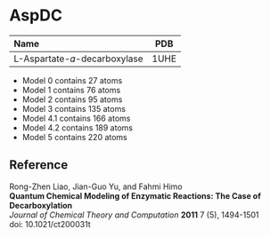 AspDC
=====

| Name                        | PDB  |
| :--------------------------- | ---- |
| L-Aspartate-𝛼-decarboxylase | 1UHE |


- Model 0 contains 27 atoms
- Model 1 contains 76 atoms
- Model 2 contains 95 atoms
- Model 3 contains 135 atoms
- Model 4.1 contains 166 atoms
- Model 4.2 contains 189 atoms
- Model 5 contains 220 atoms

Reference
----------
Rong-Zhen Liao, Jian-Guo Yu, and Fahmi Himo  
**Quantum Chemical Modeling of Enzymatic Reactions: The Case of Decarboxylation**  
*Journal of Chemical Theory and Computation* **2011** 7 (5), 1494-1501  
doi: 10.1021/ct200031t
